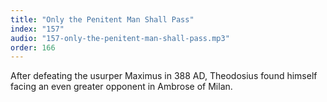 ```yaml
---
title: "Only the Penitent Man Shall Pass"
index: "157"
audio: "157-only-the-penitent-man-shall-pass.mp3"
order: 166
---
```


After defeating the usurper Maximus in 388 AD, Theodosius found himself facing an even greater opponent in Ambrose of Milan.
